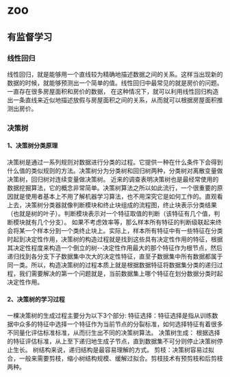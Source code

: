 # zoo
## 有监督学习
### 线性回归
线性回归，就是能够用一个直线较为精确地描述数据之间的关系。这样当出现新的数据的时候，就能够预测出一个简单的值。线性回归中最常见的就是房价的问题。一直存在很多房屋面积和房价的数据，
在这种情况下，就可以利用线性回归构造出一条直线来近似地描述放假与房屋面积之间的关系，从而就可以根据房屋面积推测出房价。
### 决策树
#### 1、决策树分类原理
决策树是通过一系列规则对数据进行分类的过程。它提供一种在什么条件下会得到什么值的类似规则的方法。决策树分为分类树和回归树两种，分类树对离散变量做决策树，回归树对连续变量做决策树。
近来的调查表明决策树也是最经常使用的数据挖掘算法，它的概念非常简单。决策树算法之所以如此流行，一个很重要的原因就是使用者基本上不用了解机器学习算法，也不用深究它是如何工作的。直观看上去，决策树分类器就像判断模块和终止块组成的流程图，终止块表示分类结果（也就是树的叶子）。判断模块表示对一个特征取值的判断（该特征有几个值，判断模块就有几个分支）。 
如果不考虑效率等，那么样本所有特征的判断级联起来终会将某一个样本分到一个类终止块上。实际上，样本所有特征中有一些特征在分类时起到决定性作用，决策树的构造过程就是找到这些具有决定性作用的特征，根据其决定性程度来构造一个倒立的树--决定性作用最大的那个特征作为根节点，然后递归找到各分支下子数据集中次大的决定性特征，直至子数据集中所有数据都属于同一类。所以，构造决策树的过程本质上就是根据数据特征将数据集分类的递归过程，我们需要解决的第一个问题就是，当前数据集上哪个特征在划分数据分类时起决定性作用。
#### 2、决策树的学习过程
一棵决策树的生成过程主要分为以下3个部分:
特征选择：特征选择是指从训练数据中众多的特征中选择一个特征作为当前节点的分裂标准，如何选择特征有着很多不同量化评估标准标准，从而衍生出不同的决策树算法。
决策树生成： 根据选择的特征评估标准，从上至下递归地生成子节点，直到数据集不可分则停止决策树停止生长。 树结构来说，递归结构是最容易理解的方式。
剪枝：决策树容易过拟合，一般来需要剪枝，缩小树结构规模、缓解过拟合。剪枝技术有预剪枝和后剪枝两种。

